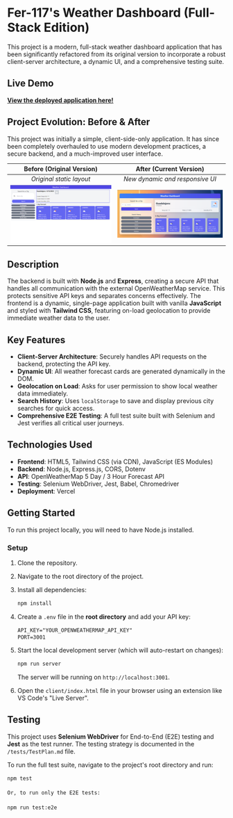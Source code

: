 # Fer-117's Weather Dashboard (Full-Stack Edition)

This project is a modern, full-stack weather dashboard application that has been significantly refactored from its original version to incorporate a robust client-server architecture, a dynamic UI, and a comprehensive testing suite.

## Live Demo

**[View the deployed application here!](https://weather-dashboard-beta-eight-12.vercel.app/)**

## Project Evolution: Before & After

This project was initially a simple, client-side-only application. It has since been completely overhauled to use modern development practices, a secure backend, and a much-improved user interface.

|                 Before (Original Version)                  |                   After (Current Version)                    |
| :--------------------------------------------------------: | :----------------------------------------------------------: |
|                  _Original static layout_                  |               _New dynamic and responsive UI_                |
| ![Original App Screenshot](./client/assets/workingApp.png) | ![New App Screenshot](./client/assets/new-ui-screenshot.png) |

## Description

The backend is built with **Node.js** and **Express**, creating a secure API that handles all communication with the external OpenWeatherMap service. This protects sensitive API keys and separates concerns effectively. The frontend is a dynamic, single-page application built with vanilla **JavaScript** and styled with **Tailwind CSS**, featuring on-load geolocation to provide immediate weather data to the user.

## Key Features

- **Client-Server Architecture**: Securely handles API requests on the backend, protecting the API key.
- **Dynamic UI**: All weather forecast cards are generated dynamically in the DOM.
- **Geolocation on Load**: Asks for user permission to show local weather data immediately.
- **Search History**: Uses `localStorage` to save and display previous city searches for quick access.
- **Comprehensive E2E Testing**: A full test suite built with Selenium and Jest verifies all critical user journeys.

## Technologies Used

- **Frontend**: HTML5, Tailwind CSS (via CDN), JavaScript (ES Modules)
- **Backend**: Node.js, Express.js, CORS, Dotenv
- **API**: OpenWeatherMap 5 Day / 3 Hour Forecast API
- **Testing**: Selenium WebDriver, Jest, Babel, Chromedriver
- **Deployment**: Vercel

## Getting Started

To run this project locally, you will need to have Node.js installed.

### Setup

1.  Clone the repository.
2.  Navigate to the root directory of the project.
3.  Install all dependencies:
    ```bash
    npm install
    ```
4.  Create a `.env` file in the **root directory** and add your API key:
    ```
    API_KEY="YOUR_OPENWEATHERMAP_API_KEY"
    PORT=3001
    ```
5.  Start the local development server (which will auto-restart on changes):

    ```bash
    npm run server
    ```

    The server will be running on `http://localhost:3001`.

6.  Open the `client/index.html` file in your browser using an extension like VS Code's "Live Server".

## Testing

This project uses **Selenium WebDriver** for End-to-End (E2E) testing and **Jest** as the test runner. The testing strategy is documented in the `/tests/TestPlan.md` file.

To run the full test suite, navigate to the project's root directory and run:

```bash
npm test

Or, to run only the E2E tests:

npm run test:e2e
```
